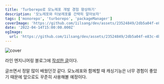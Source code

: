 ```yaml
---
title: 'Turborepo로 모노레포 개발 경험 향상하기'
description: '모노레포와 터보레포를 간략히 알아보자'
tags: ['monorepo', 'turborepo', 'packageManager']
coverImage: 'https://github.com/1ilsang/dev/assets/23524849/2db5a04f-e83c-4bc4-ba59-685d3bb0e5dd'
date: '2022-04-14T15:00:00.000Z'
ogImage:
  url: 'https://github.com/1ilsang/dev/assets/23524849/2db5a04f-e83c-4bc4-ba59-685d3bb0e5dd'
---
```


![cover](https://user-images.githubusercontent.com/23524849/178152297-6995c412-1f3d-4e28-b17b-b3294a41cc8c.png 'cover')

라인 엔지니어링 블로그에 [작성한 글](https://engineering.linecorp.com/ko/blog/monorepo-with-turborepo/)이다.

글쓰면서 정말 많이 배웠던것 같다. 모노레포와 함께할 때 캐싱기능은 너무 경험이 좋았기 때문에 앞으로도 꾸준히 사용해볼 예정이다.
